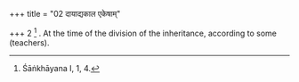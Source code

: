 +++
title = "02 दायाद्यकाल एकेषाम्"

+++
2 [^2] . At the time of the division of the inheritance, according to some (teachers).


[^2]:  Śāṅkhāyana I, 1, 4.

